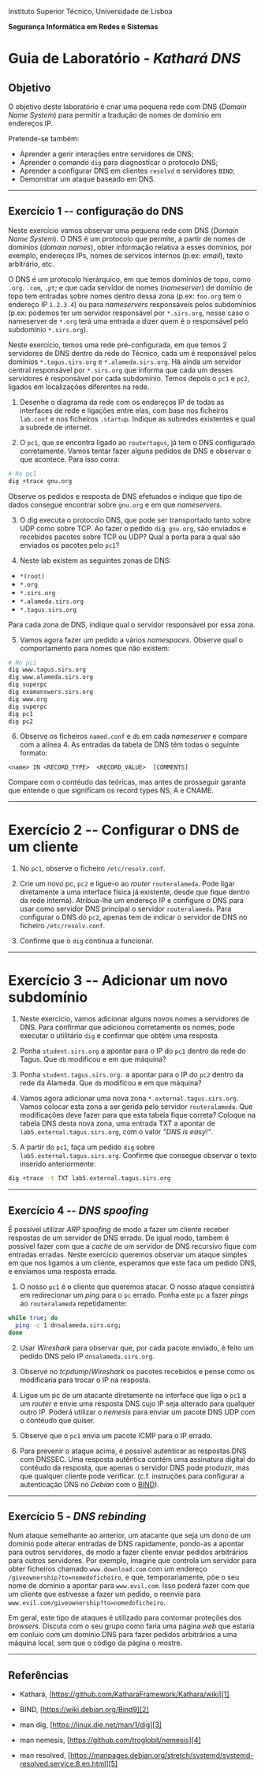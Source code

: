 Instituto Superior Técnico, Universidade de Lisboa

**Segurança Informática em Redes e Sistemas**

# Guia de Laboratório - *Kathará DNS*

## Objetivo

O objetivo deste laboratório é criar uma pequena rede com DNS (*Domain Name System*) para  permitir a tradução de nomes de domínio em endereços IP.

Pretende-se também:

- Aprender a gerir interações entre servidores de DNS;
- Aprender o comando `dig` para diagnosticar o protocolo DNS;
- Aprender a configurar DNS em clientes `resolvd` e servidores `BIND`;
- Demonstrar um ataque baseado em DNS.

---

## Exercício 1 -- configuração do DNS

Neste exercício vamos observar uma pequena rede com DNS (*Domain Name System*).
O DNS é um protocolo que permite, a partir de nomes de domínios (*domain names*), obter informação relativa a esses domínios, por exemplo, endereços IPs, nomes de servicos internos (p.ex: *email*), texto arbitrário, etc.

O DNS é um protocolo hierárquico, em que temos domínios de topo, como `.org`. `.com`, `.pt`; e que cada servidor de nomes (*nameserver*) de domínio de topo tem entradas sobre nomes dentro dessa zona (p.ex: `foo.org` tem o endereço IP `1.2.3.4`) ou para *nameservers* responsáveis pelos subdomínios (p.ex: podemos ter um servidor responsável por `*.sirs.org`, nesse caso o nameserver de `*.org` terá uma entrada a dizer quem é o responsável pelo subdomínio `*.sirs.org`).

Neste exercício, temos uma rede pré-configurada, em que temos 2 servidores de DNS dentro da rede do Técnico, cada um é responsável pelos domínios `*.tagus.sirs.org` e `*.alameda.sirs.org`.
Há ainda um servidor central responsável por `*.sirs.org` que informa que cada um desses servidores é responsável por cada subdomínio. 
Temos depois o `pc1` e `pc2`, ligados em localizações diferentes na rede.

1. Desenhe o diagrama da rede com os endereços IP de todas as interfaces de rede e ligações entre elas, com base nos ficheiros `lab.conf` e nos ficheiros `.startup`.
Indique as subredes existentes e qual a subrede de internet.

2. O `pc1`, que se encontra ligado ao `routertagus`, já tem o DNS configurado corretamente. 
Vamos tentar fazer alguns pedidos de DNS e observar o que acontece. 
Para isso corra:

```bash
# No pc1
dig +trace gnu.org
```

Observe os pedidos e resposta de DNS efetuados e indique que tipo de dados consegue encontrar sobre `gnu.org` e em que *nameservers*.

3. O dig executa o protocolo DNS, que pode ser transportado tanto sobre UDP como sobre TCP.
Ao fazer o pedido `dig gnu.org`, são enviados e recebidos pacotes sobre TCP ou UDP?
Qual a porta para a qual são enviados os pacotes pelo `pc1`?

4. Neste lab existem as seguintes zonas de DNS:

+ `*(root)`
+ `*.org`
+ `*.sirs.org`
+ `*.alameda.sirs.org`
+ `*.tagus.sirs.org`  

Para cada zona de DNS, indique qual o servidor responsável por essa zona.

5. Vamos agora fazer um pedido a vários *namespaces*.
Observe qual o comportamento para nomes que não existem:

```bash
# No pc1
dig www.tagus.sirs.org
dig www.alameda.sirs.org
dig superpc
dig examanswers.sirs.org
dig www.org
dig superpc
dig pc1
dig pc2
```

6. Observe os ficheiros `named.conf` e `db` em cada *nameserver* e compare com a alínea 4. 
As entradas da tabela de DNS têm todas o seguinte formato:

```dns
<name> IN <RECORD_TYPE>  <RECORD_VALUE>  [COMMENTS]
```

Compare com o contéudo das teóricas, mas antes de prosseguir garanta que entende o que significam os record types NS, A e CNAME.

---

# Exercício 2 -- Configurar o DNS de um cliente

1. No `pc1`, observe o ficheiro `/etc/resolv.conf`.

2. Crie um novo pc, `pc2` e ligue-o ao *router* `routeralameda`.
Pode ligar diretamente a uma interface física já existente, desde que fique dentro da rede interna).
Atribua-lhe um endereço IP e configure o DNS para usar como servidor DNS principal o servidor `routeralameda`.
Para configurar o DNS do `pc2`, apenas tem de indicar o servidor de DNS no ficheiro `/etc/resolv.conf`.

3. Confirme que o `dig` continua a funcionar.

---

# Exercício 3 -- Adicionar um novo subdomínio

1. Neste exercicio, vamos adicionar alguns novos nomes a servidores de DNS.
Para confirmar que adicionou corretamente os nomes, pode executar o utilitário `dig` e confirmar que obtém uma resposta.

2. Ponha `student.sirs.org` a apontar para o IP do `pc1` dentro da rede do Tagus.
Que `db` modificou e em que máquina?

3. Ponha `student.tagus.sirs.org.` a apontar para o IP do `pc2` dentro da rede da Alameda.
Que `db` modificou e em que máquina?

4. Vamos agora adicionar uma nova zona `*.external.tagus.sirs.org`.
Vamos colocar esta zona a ser gerida pelo servidor `routeralameda`.
Que modificações deve fazer para que esta tabela fique correta?
Coloque na tabela DNS desta nova zona, uma entrada TXT a apontar de `lab5.external.tagus.sirs.org`, com o valor *"DNS is easy!"*.

5. A partir do `pc1`, faça um pedido `dig` sobre `lab5.external.tagus.sirs.org`.
Confirme que consegue observar o texto inserido anteriormente:

```bash
dig +trace -t TXT lab5.external.tagus.sirs.org
```

---

## Exercício 4 -- *DNS spoofing*

É possível utilizar *ARP spoofing* de modo a fazer um cliente receber respostas de um servidor de DNS errado.
De igual modo, tambem é possivel fazer com que a *cache* de um servidor de DNS recursivo fique com entradas erradas.
Neste exercício queremos observar um ataque simples em que nos ligamos a um cliente, esperamos que este faca um pedido DNS, e enviamos uma resposta errada.

1. O nosso `pc1` é o cliente que queremos atacar.
O nosso ataque consistirá em redirecionar um *ping* para o `pc` errado.
Ponha este `pc` a fazer *pings* ao `routeralameda` repetidamente:

```bash
while true; do 
  ping -c 1 dnsalameda.sirs.org;
done
```

2. Usar *Wireshark* para observar que, por cada pacote enviado, é feito um pedido DNS pelo IP `dnsalameda.sirs.org`.

3. Observe no *tcpdump*/*Wireshark* os pacotes recebidos e pense como os modificaria para trocar o IP na resposta.

4. Ligue um pc de um atacante diretamente na interface que liga o `pc1` a um *router* e envie uma resposta DNS cujo IP seja alterado para qualquer outro IP.
Poderá utilizar o *nemesis* para enviar um pacote DNS UDP com o contéudo que quiser.

5. Observe que o `pc1` envia um pacote ICMP para o IP errado.

6. Para prevenir o ataque acima, é possível autenticar as respostas DNS com DNSSEC.
Uma resposta autêntica contém uma assinatura digital do contéudo da resposta, que apenas o servidor DNS pode produzir, mas que qualquer cliente pode verificar.
(c.f. instruções para configurar a autenticação DNS no *Debian* com o [BIND][2]).

---

## Exercício 5 - *DNS rebinding*

Num ataque semelhante ao anterior, um atacante que seja um dono de um domínio pode alterar entradas de DNS rapidamente, pondo-as a apontar para outros servidores, de modo a fazer cliente enviar pedidos arbitrários para outros servidores.
Por exemplo, imagine que controla um servidor para obter ficheiros chamado `www.download.com` com um endereço `/giveownership?to=nomedoficheiro`, e que, temporariamente, põe o seu nome de domínio a apontar para `www.evil.com`.
Isso poderá fazer com que um cliente que estivesse a fazer um pedido, o reenvie para `www.evil.com/giveownership?to=nomedoficheiro`.

Em geral, este tipo de ataques é utilizado para contornar proteções dos *browsers*.
Discuta com o seu grupo como faria uma página *web* que estaria em conluio com um domínio DNS para fazer pedidos arbitrários a uma máquina local, sem que o código da página o mostre.

---

## Referências

-   Kathará, [https://github.com/KatharaFramework/Kathara/wiki][1]

-   BIND, [https://wiki.debian.org/Bind9][2]

-   man dig, [https://linux.die.net/man/1/dig][3]

-   man nemesis, [https://github.com/troglobit/nemesis][4]

-   man resolved, [https://manpages.debian.org/stretch/systemd/systemd-resolved.service.8.en.html][5]

  [1]: https://github.com/KatharaFramework/Kathara/wiki
  [2]: https://wiki.debian.org/Bind9
  [3]: https://linux.die.net/man/1/dig
  [4]: https://github.com/troglobit/nemesis
  [5]: https://manpages.debian.org/stretch/systemd/systemd-resolved.service.8.en.html
